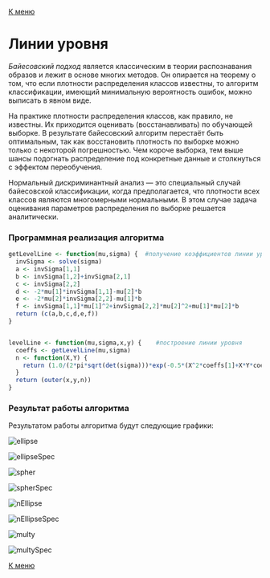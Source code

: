[К меню](https://github.com/Inc1ementia/ML1)

# Линии уровня

*Байесовский подход* является классическим в теории распознавания образов и лежит в основе многих методов. Он опирается на теорему о том, что если плотности распределения классов известны, то алгоритм классификации, имеющий минимальную вероятность ошибок, можно выписать в явном виде.

На практике плотности распределения классов, как правило, не известны. Их приходится оценивать (восстанавливать) по обучающей выборке. В результате байесовский алгоритм перестаёт быть оптимальным, так как восстановить плотность по выборке можно только с некоторой погрешностью. Чем короче выборка, тем выше шансы подогнать распределение под конкретные данные и столкнуться с эффектом переобучения.

Нормальный дискриминантный анализ — это специальный случай байесовской классификации, когда предполагается, что плотности всех классов являются многомерными нормальными. В этом случае задача оценивания параметров распределения по выборке решается аналитически.
### Программная реализация алгоритма

```R
getLevelLine <- function(mu,sigma) {  #получение коэффициентов линии уровня (x-mu)^T %*% Sig^-1 %*% (x-mu)
  invSigma <- solve(sigma)
  a <- invSigma[1,1]
  b <- invSigma[1,2]+invSigma[2,1]
  c <- invSigma[2,2]
  d <- -2*mu[1]*invSigma[1,1]-mu[2]*b
  e <- -2*mu[2]*invSigma[2,2]-mu[1]*b
  f <- invSigma[1,1]*mu[1]^2+invSigma[2,2]*mu[2]^2+mu[1]*mu[2]*b
  return (c(a,b,c,d,e,f))
}


levelLine <- function(mu,sigma,x,y) {    #построение линии уровня
  coeffs <- getLevelLine(mu,sigma)
  n <- function(X,Y) {
    return (1.0/(2*pi*sqrt(det(sigma)))*exp(-0.5*(X^2*coeffs[1]+X*Y*coeffs[2]+Y^2*coeffs[3]+X*coeffs[4]+Y*coeffs[5]+coeffs[6])))
  }
  return (outer(x,y,n))
}
```

### Результат работы алгоритма

Результатом работы алгоритма будут следующие графики:

![ellipse](ellipse.png)

![ellipseSpec](ellipseSpec.png)

![spher](spher.png)

![spherSpec](spherSpec.png)

![nEllipse](nEllipse.png)

![nEllipseSpec](nEllipseSpec.png)

![multy](multy.png)

![multySpec](multySpec.png)

[К меню](https://github.com/Inc1ementia/ML1)
